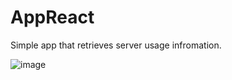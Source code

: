 # AppReact

Simple app that retrieves server usage infromation.

![image](https://user-images.githubusercontent.com/45316083/221018893-7883017f-e956-48c1-8982-daded97a9187.png)
